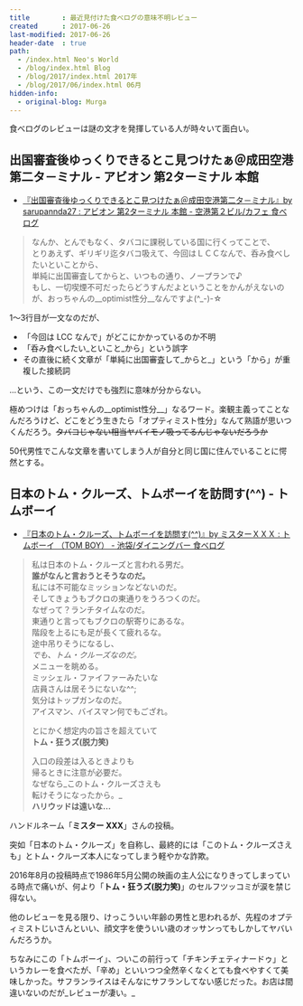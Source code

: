 ```yaml
---
title        : 最近見付けた食べログの意味不明レビュー
created      : 2017-06-26
last-modified: 2017-06-26
header-date  : true
path:
  - /index.html Neo's World
  - /blog/index.html Blog
  - /blog/2017/index.html 2017年
  - /blog/2017/06/index.html 06月
hidden-info:
  - original-blog: Murga
---
```


食べログのレビューは謎の文才を発揮している人が時々いて面白い。

## 出国審査後ゆっくりできるとこ見つけたぁ＠成田空港第二タ－ミナル - アビオン 第2ターミナル 本館

- [『出国審査後ゆっくりできるとこ見つけたぁ＠成田空港第二タ－ミナル』by sarupannda27 : アビオン 第2ターミナル 本館 - 空港第２ビル/カフェ 食べログ](https://tabelog.com/chiba/A1204/A120401/12025435/dtlrvwlst/B142161689/)

> なんか、とんでもなく、タバコに課税している国に行くってことで、  
> とりあえず、ギリギリ迄タバコ吸えて、今回はＬＣＣなんで、呑み食べしたいといことから、  
> 単純に出国審査してからと、いつもの通り、ノープランで♪  
> もし、一切喫煙不可だったらどうすんだよということをかんがえないのが、おっちゃんの__optimist性分__なんですよ(^_-)-☆

1～3行目が一文なのだが、

- 「今回は LCC なんで」がどこにかかっているのか不明
- 「呑み食べしたい_といこと_から」という誤字
- その直後に続く文章が「単純に出国審査して_からと_」という「から」が重複した接続詞

…という、この一文だけでも強烈に意味が分からない。

極めつけは「おっちゃんの__optimist性分__」なるワード。楽観主義ってことなんだろうけど、どこをどう生きたら「オプティミスト性分」なんて熟語が思いつくんだろう。~~タバコじゃない相当ヤバイモノ吸ってるんじゃないだろうか~~

50代男性でこんな文章を書いてしまう人が自分と同じ国に住んでいることに愕然とする。

## 日本のトム・クルーズ、トムボーイを訪問す(^^) - トムボーイ

- [『日本のトム・クルーズ、トムボーイを訪問す(^^)』by ミスターＸＸＸ : トムボーイ （TOM BOY） - 池袋/ダイニングバー 食べログ](https://tabelog.com/tokyo/A1305/A130501/13101662/dtlrvwlst/B214121501/)

> 私は日本のトム・クルーズと言われる男だ。  
> __誰がなんと言おうとそうなのだ。__  
> 私には不可能なミッションなどないのだ。  
> そしてきょうもブクロの東通りをうろつくのだ。  
> なぜって？ランチタイムなのだ。  
> 東通りと言ってもブクロの駅寄りにあるな。  
> 階段を上るにも足が長くて疲れるな。  
> 途中吊りそうになるし、  
> _でも、トム・クルーズなのだ。_  
> メニューを眺める。  
> ミッシェル・ファイファーみたいな  
> 店員さんは居そうにないな^^;  
> 気分はトップガンなのだ。  
> アイスマン、バイスマン何でもござれ。
> 
> とにかく想定内の旨さを超えていて  
> __トム・狂うズ(脱力笑)__
> 
> 入口の段差は入るときよりも  
> 帰るときに注意が必要だ。  
> なぜなら_このトム・クルーズさえも  
> 転けそうになったから。_  
> __ハリウッドは遠いな…__

ハンドルネーム「__ミスター XXX__」さんの投稿。

突如「日本のトム・クルーズ」を自称し、最終的には「このトム・クルーズさえも」とトム・クルーズ本人になってしまう軽やかな詐欺。

2016年8月の投稿時点で1986年5月公開の映画の主人公になりきってしまっている時点で痛いが、何より「__トム・狂うズ(脱力笑)__」のセルフツッコミが涙を禁じ得ない。

他のレビューを見る限り、けっこういい年齢の男性と思われるが、先程のオプティミストじいさんといい、顔文字を使ういい歳のオッサンってもしかしてヤバいんだろうか。

ちなみにこの「トムボーイ」、ついこの前行って「チキンチェティナードゥ」というカレーを食べたが、「辛め」といいつつ全然辛くなくとても食べやすくて美味しかった。サフランライスはそんなにサフランしてない感じだった。お店は間違いないのだが_レビューが凄い。_
